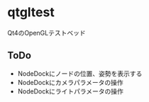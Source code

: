 qtgltest
========
Qt4のOpenGLテストベッド

ToDo
----
* NodeDockにノードの位置、姿勢を表示する
* NodeDockにカメラパラメータの操作
* NodeDockにライトパラメータの操作

